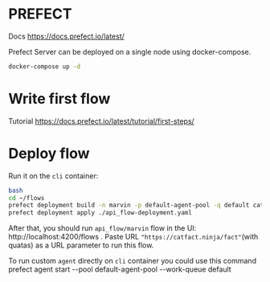 # PREFECT

Docs https://docs.prefect.io/latest/

Prefect Server can be deployed on a single node using docker-compose.
```bash
docker-compose up -d
```

# Write first flow

Tutorial https://docs.prefect.io/latest/tutorial/first-steps/


# Deploy flow

Run it on the `cli` container:
```bash
bash
cd ~/flows
prefect deployment build -n marvin -p default-agent-pool -q default catfacts.py:api_flow
prefect deployment apply ./api_flow-deployment.yaml
```
After that, you should run `api_flow/marvin` flow in the UI: http://localhost:4200/flows .
Paste URL `"https://catfact.ninja/fact"`(with quatas) as a URL parameter to run this flow.

To run custom `agent` directly on `cli` container you could use this command 
prefect agent start --pool default-agent-pool --work-queue default
